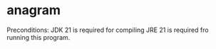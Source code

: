 # anagram

Preconditions:
JDK 21 is required for compiling
JRE 21 is required fro running this program.
